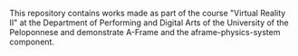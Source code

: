 This repository contains works made as part of the course "Virtual Reality II" at the Department of Performing and Digital Arts of the University of the Peloponnese and demonstrate A-Frame and the aframe-physics-system component.
